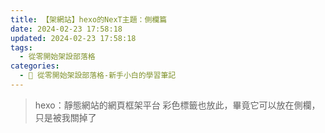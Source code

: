 ```yaml
---
title: 【架網站】hexo的NexT主題：側欄篇
date: 2024-02-23 17:58:18
updated: 2024-02-23 17:58:18
tags:
  - 從零開始架設部落格
categories: 
  - 🌴 從零開始架設部落格-新手小白的學習筆記
---
```

>hexo：靜態網站的網頁框架平台
>彩色標籤也放此，畢竟它可以放在側欄，只是被我關掉了
<!-- more -->
